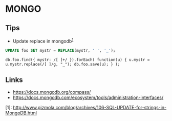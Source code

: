 MONGO
=====

Tips
----
* Update replace in mongodb<sup>[1](#1)</sup>
```sql
UPDATE foo SET mystr = REPLACE(mystr, ' ', '_');
```
```mongo
db.foo.find({ mystr: /[ ]+/ }).forEach( function(u) { u.mystr = u.mystr.replace(/[ ]/g, "_"); db.foo.save(u); } );
```

Links
-----


 * https://docs.mongodb.org/compass/
 * https://docs.mongodb.com/ecosystem/tools/administration-interfaces/

<a name="1">[1]</a>: http://www.gizmola.com/blog/archives/106-SQL-UPDATE-for-strings-in-MongoDB.html
